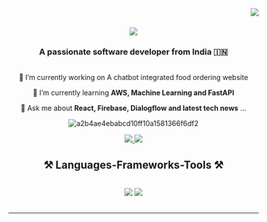 <img align="right" src="https://visitor-badge.laobi.icu/badge?page_id=Utkarshzzz.Utkarshzzz" />

<h1 align="center">
    <img src="https://readme-typing-svg.herokuapp.com/?font=Righteous&size=35&center=true&vCenter=true&width=500&height=70&duration=4000&lines=Hi+There!+👋;+I'm+Utkarsh+Mishra!;" />
</h1>

<h3 align="center">A passionate software developer from India 🇮🇳</h3>

<br/>
<div align="center">
🔭 I’m currently working on A chatbot integrated food ordering website
<br>


 🌱 I’m currently learning **AWS, Machine Learning and FastAPI**


 💬 Ask me about **React, Firebase, Dialogflow and latest tech news** ... 
 
 ![a2b4ae4ebabcd10ff10a1581366f6df2](https://github.com/user-attachments/assets/9d9b743d-1cad-4485-8dfe-eb45ca8dfdd1)



</div>
<div align="center"> 
  <a href="mailto:dcutkarsh@gmail.com">
    <img src="https://img.shields.io/badge/Gmail-333333?style=for-the-badge&logo=gmail&logoColor=red" />
  </a>
  <a href="https://www.linkedin.com/in/utkarsh-mishra-cs/" target="_blank">
    <img src="https://img.shields.io/badge/LinkedIn-0077B5?style=for-the-badge&logo=linkedin&logoColor=white" target="_blank" />
  </a>
  </a>
</div>
<h2 align="center">⚒️ Languages-Frameworks-Tools ⚒️</h2>
<br/>
<div align="center">
    <img src="https://skillicons.dev/icons?i=html,css,react,vscode,github" />
    <img src="https://skillicons.dev/icons?i=nodejs,python,cpp,firebase,c,java,fastapi" /><br>
</div>
<br/>
<hr/>

